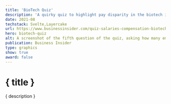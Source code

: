 ```yaml
---
title: 'BioTech Quiz'
description: 'A quirky quiz to highlight pay disparity in the biotech industry'
date: 2021-08
techstack: Svelte,Layercake
url: https://www.businessinsider.com/quiz-salaries-compensation-biotech-and-pharmaceutical-companies-2021-8
hero: biotech-quiz
alt: A screenshot of the fifth question of the quiz, asking how many employees it takes to reach the salary of Regeneron CEO Leonard Schleifer
publication: Business Insider
type: graphics
show: true
award: false
---
```


# { title }

{ description }
